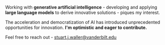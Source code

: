 Working with **generative artificial intelligence** - developing and applying **large language models** to derive innovative solutions - piques my interest.

The acceleration and democratization of AI has introduced unprecedented opportunities for innovation. 
**I'm optimistic and eager to contribute.**

Feel free to reach out - stuart.j.waller@vanderbilt.edu
